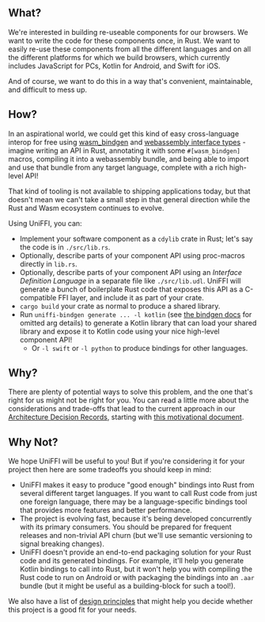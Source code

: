 
## What?

We're interested in building re-useable components for our browsers.
We want to write the code for these components once, in Rust. We want to easily re-use these components from
all the different languages and on all the different platforms for which we build browsers, which currently
includes JavaScript for PCs, Kotlin for Android, and Swift for iOS.

And of course, we want to do this in a way that's convenient, maintainable, and difficult to mess up.

## How?

In an aspirational world, we could get this kind of easy cross-language interop for
free using [wasm_bindgen](https://rustwasm.github.io/docs/wasm-bindgen/) and
[webassembly interface types](https://hacks.mozilla.org/2019/08/webassembly-interface-types/) -
imagine writing an API in Rust, annotating it with some `#[wasm_bindgen]` macros,
compiling it into a webassembly bundle, and being able to import and use that bundle
from any target language, complete with a rich high-level API!

That kind of tooling is not available to shipping applications today, but that doesn't
mean we can't take a small step in that general direction while the Rust and Wasm ecosystem
continues to evolve.

Using UniFFI, you can:

* Implement your software component as a `cdylib` crate in Rust; let's say the code is in `./src/lib.rs`.
* Optionally, describe parts of your component API using proc-macros directly in `lib.rs`.
* Optionally, describe parts of your component API using an *Interface Definition Language* in a separate file like `./src/lib.udl`. UniFFI will generate a bunch of boilerplate Rust code that exposes this API as a C-compatible FFI layer, and include it as part of your crate.
* `cargo build` your crate as normal to produce a shared library.
* Run `uniffi-bindgen generate ... -l kotlin` (see [the bindgen docs](./tutorial/foreign_language_bindings.md) for omitted arg details)
  to generate a Kotlin library that can load your shared library
  and expose it to Kotlin code using your nice high-level component API!
  * Or `-l swift` or `-l python` to produce bindings for other languages.

## Why?

There are plenty of potential ways to solve this problem, and the one that's right for us might not
be right for you. You can read a little more about the considerations and trade-offs
that lead to the current approach in our [Architecture Decision Records](https://github.com/mozilla/uniffi-rs/tree/main/docs/adr/README.md),
starting with [this motivational document](https://github.com/mozilla/uniffi-rs/tree/main/docs/adr/0000-whats-the-big-idea.md).

## Why Not?

We hope UniFFI will be useful to you! But if you're considering it for your project then
here are some tradeoffs you should keep in mind:

* UniFFI makes it easy to produce "good enough" bindings into Rust from several different target languages.
  If you want to call Rust code from just one foreign language, there may be a language-specific
  bindings tool that provides more features and better performance.
* The project is evolving fast, because it's being developed concurrently with its
  primary consumers. You should be prepared for frequent releases and non-trivial API churn
  (but we'll use semantic versioning to signal breaking changes).
* UniFFI doesn't provide an end-to-end packaging solution for your Rust code and its generated bindings.
  For example, it'll help you generate Kotlin bindings to call into Rust, but it won't help you with
  compiling the Rust code to run on Android or with packaging the bindings into an `.aar` bundle
  (but it might be useful as a building-block for such a tool!).

We also have a list of [design principles](./internals/design_principles.md) that might help
you decide whether this project is a good fit for your needs.